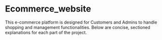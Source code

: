 # Ecommerce_website
This e-commerce platform is designed for Customers and Admins to handle shopping and management functionalities. Below are concise, sectioned explanations for each part of the project.
